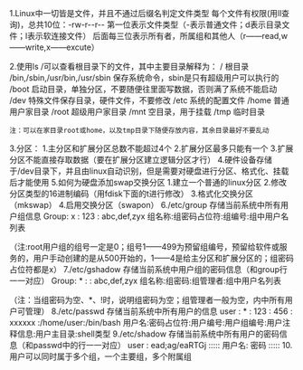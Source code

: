 1.Linux中一切皆是文件，并且不通过后缀名判定文件类型
每个文件有权限(用ll查询)，总共10位：-rw-r--r--
第一位表示文件类型（-表示普通文件；d表示目录文件；l表示软连接文件）
后面每三位表示所有者，所属组和其他人（r——read,w——write,x——excute）

2.使用ls /可以查看根目录下的文件，其中主要目录解释为：
	/  根目录
	/bin,/sbin,/usr/bin,/usr/sbin  保存系统命令，sbin是只有超级用户可以执行的
	/boot  启动目录，单独分区，不要随便往里面写数据，否则满了系统不能启动
	/dev  特殊文件保存目录，硬件文件，不要修改
	/etc  系统的配置文件
	/home 普通用户家目录
	/root 超级用户家目录
	/mnt  空目录，用于挂载
	/tmp  临时目录

	注：可以在家目录root或home，以及tmp目录下随便存放内容，其余目录最好不要乱动

3.分区：
	1.主分区和扩展分区总数不能超过4个
	2.扩展分区最多只能有一个
	3.扩展分区不能直接存取数据（要在扩展分区建立逻辑分区才行）
4.硬件设备存储于/dev目录下，并且由linux自动识别，但是需要对硬盘进行分区、格式化、挂载后才能使用
5.如何为硬盘添加swap交换分区
	1.建立一个普通的linux分区
	2.修改分区类型的16进制编码（用fdisk下面的t进行修改）
	3.格式化交换分区（mkswap）
	4.启用交换分区（swapon）
6./etc/group 存储当前系统中所有用户组信息
	Group:     x       :  123 :   abc,def,zyx
	组名称:组密码占位符:组编号:组中用户名列表

   （注:root用户组的组号一定是0；组号1——499为预留组编号，预留给软件或服务的，用户手动创建的是从500开始的，1——4是给主分区和扩展分区的；组密码占位符都是x）
7./etc/gshadow 存储当前系统中用户组的密码信息（和group行一一对应）
	Group:   *   :        :   abc,def,zyx
	组名称:组密码:组管理者:组中用户名列表

   （注：当组密码为空、*、!时，说明组密码为空；组管理者一般为空，内中所有用户可管理）
8./etc/passwd 存储当前系统中所有用户的信息
	 user :    *     :   123  :    456   :   xxxxxx   :/home/user:/bin/bash
	用户名:密码占位符:用户编号:用户组编号:用户注释信息:用户主目录:shell类型
9./etc/shadow 存储当前系统中所有用户的密码信息（和passwd中的行一一对应）
	 user : ead;ag/eaRTGj :::::
	用户名:   密码        :::::
10.用户可以同时属于多个组，一个主要组，多个附属组 
